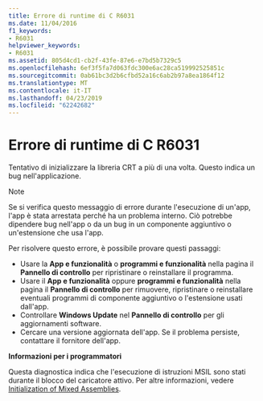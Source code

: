 ```yaml
---
title: Errore di runtime di C R6031
ms.date: 11/04/2016
f1_keywords:
- R6031
helpviewer_keywords:
- R6031
ms.assetid: 805d4cd1-cb2f-43fe-87e6-e7bd5b7329c5
ms.openlocfilehash: 6ef3f5fa7d063fdc300e6ac28ca519992525851c
ms.sourcegitcommit: 0ab61bc3d2b6cfbd52a16c6ab2b97a8ea1864f12
ms.translationtype: MT
ms.contentlocale: it-IT
ms.lasthandoff: 04/23/2019
ms.locfileid: "62242682"
---
```

# <a name="c-runtime-error-r6031"></a>Errore di runtime di C R6031

Tentativo di inizializzare la libreria CRT a più di una volta. Questo indica un bug nell'applicazione.

> [!NOTE]
> Se si verifica questo messaggio di errore durante l'esecuzione di un'app, l'app è stata arrestata perché ha un problema interno. Ciò potrebbe dipendere bug nell'app o da un bug in un componente aggiuntivo o un'estensione che usa l'app.
>
> Per risolvere questo errore, è possibile provare questi passaggi:
>
> - Usare la **App e funzionalità** o **programmi e funzionalità** nella pagina il **Pannello di controllo** per ripristinare o reinstallare il programma.
> - Usare il **App e funzionalità** oppure **programmi e funzionalità** nella pagina il **Pannello di controllo** per rimuovere, ripristinare o reinstallare eventuali programmi di componente aggiuntivo o l'estensione usati dall'app.
> - Controllare **Windows Update** nel **Pannello di controllo** per gli aggiornamenti software.
> - Cercare una versione aggiornata dell'app. Se il problema persiste, contattare il fornitore dell'app.

**Informazioni per i programmatori**

Questa diagnostica indica che l'esecuzione di istruzioni MSIL sono stati durante il blocco del caricatore attivo. Per altre informazioni, vedere [Initialization of Mixed Assemblies](../../dotnet/initialization-of-mixed-assemblies.md).